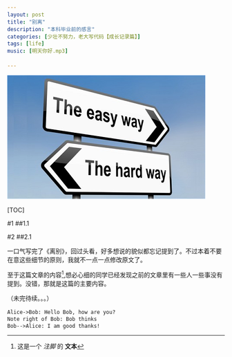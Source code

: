```yaml
---
layout: post
title: "别离"
description: "本科毕业前的感言"
categories: [少壮不努力，老大写代码【成长记录篇】]
tags: [life]
music: [明天你好.mp3]

---
```


![image](/assets/images/2014-06-28-bieli.jpg)

[TOC]

#1
##1.1

#2
##2.1

一口气写完了《离别》，回过头看，好多想说的貌似都忘记提到了。不过本着不要在意这些细节的原则，我就不一点一点修改原文了。

至于这篇文章的内容[^footnote],想必心细的同学已经发现之前的文章里有一些人一些事没有提到。没错，那就是这篇的主要内容。

（未完待续。。。）


```seq
Alice->Bob: Hello Bob, how are you?
Note right of Bob: Bob thinks
Bob-->Alice: I am good thanks!
```


[^footnote]: 这是一个 *注脚* 的 **文本**

